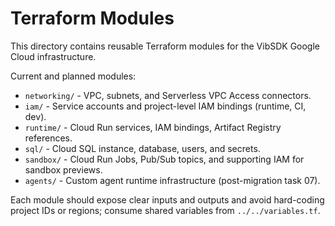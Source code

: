 # Terraform Modules

This directory contains reusable Terraform modules for the VibSDK Google Cloud infrastructure.

Current and planned modules:
- `networking/` - VPC, subnets, and Serverless VPC Access connectors.
- `iam/` - Service accounts and project-level IAM bindings (runtime, CI, dev).
- `runtime/` - Cloud Run services, IAM bindings, Artifact Registry references.
- `sql/` - Cloud SQL instance, database, users, and secrets.
- `sandbox/` - Cloud Run Jobs, Pub/Sub topics, and supporting IAM for sandbox previews.
- `agents/` - Custom agent runtime infrastructure (post-migration task 07).

Each module should expose clear inputs and outputs and avoid hard-coding project IDs or regions; consume shared variables from `../../variables.tf`.
